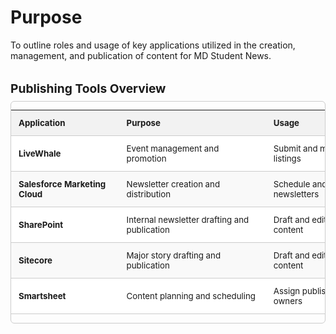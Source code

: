 # Purpose

To outline roles and usage of key applications utilized in the creation, management, and publication of content for MD Student News.

<section class="tools-overview">
  <h3>Publishing Tools Overview</h3>
  <div class="table-container">
    <table class="tools-table">
      <thead>
        <tr>
          <th>Application</th>
          <th>Purpose</th>
          <th>Usage</th>
        </tr>
      </thead>
      <tbody>
        <tr>
          <td><strong>LiveWhale</strong></td>
          <td>Event management and promotion</td>
          <td>Submit and manage event listings</td>
        </tr>
        <tr>
          <td><strong>Salesforce Marketing Cloud</strong></td>
          <td>Newsletter creation and distribution</td>
          <td>Schedule and send newsletters</td>
        </tr>
        <tr>
          <td><strong>SharePoint</strong></td>
          <td>Internal newsletter drafting and publication</td>
          <td>Draft and edit newsletter content</td>
        </tr>
        <tr>
          <td><strong>Sitecore</strong></td>
          <td>Major story drafting and publication</td>
          <td>Draft and edit newsletter content</td>
        </tr>
        <tr>
          <td><strong>Smartsheet</strong></td>
          <td>Content planning and scheduling</td>
          <td>Assign publish dates and owners</td>
        </tr>
      </tbody>
    </table>
  </div>
</section>

<style>
.tools-overview {
  margin: 2rem 0;
}

.tools-overview h3 {
  margin-bottom: 0.5rem;
  font-size: 1.2rem;
}

.table-container {
  overflow-x: auto;
  border: 1px solid #ccc;
  border-radius: 6px;
}

.tools-table {
  width: 100%;
  border-collapse: collapse;
  min-width: 600px;
  font-size: 0.95em;
}

.tools-table thead {
  background-color: #f2f2f2;
}

.tools-table th,
.tools-table td {
  text-align: left;
  padding: 0.75rem;
  border-bottom: 1px solid #ccc;
}

.tools-table tbody tr:nth-child(even) {
  background-color: #f9f9f9;
}

.tools-table tbody tr:nth-child(odd) {
  background-color: #ffffff;
}

</style>